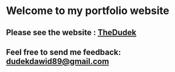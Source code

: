 # Welcome to my portfolio website

## Please see the website : [TheDudek](www.thedudek.com)

## Feel free to send me feedback: dudekdawid89@gmail.com